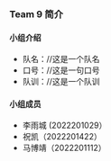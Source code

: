 ### Team 9 简介

#### 小组介绍

- 队名：//这是一个队名
- 口号：//这是一句口号
- 队训：//这是一个队训

#### 小组成员

- 李雨城 (2022201029）
- 祝凯（2022201422）
- 马博靖（2022201112）